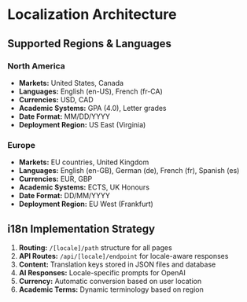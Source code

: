 # Localization Architecture

## Supported Regions & Languages

### North America
- **Markets:** United States, Canada
- **Languages:** English (en-US), French (fr-CA)
- **Currencies:** USD, CAD
- **Academic Systems:** GPA (4.0), Letter grades
- **Date Format:** MM/DD/YYYY
- **Deployment Region:** US East (Virginia)

### Europe
- **Markets:** EU countries, United Kingdom
- **Languages:** English (en-GB), German (de), French (fr), Spanish (es)
- **Currencies:** EUR, GBP
- **Academic Systems:** ECTS, UK Honours
- **Date Format:** DD/MM/YYYY
- **Deployment Region:** EU West (Frankfurt)

## i18n Implementation Strategy

1. **Routing:** `/[locale]/path` structure for all pages
2. **API Routes:** `/api/[locale]/endpoint` for locale-aware responses
3. **Content:** Translation keys stored in JSON files and database
4. **AI Responses:** Locale-specific prompts for OpenAI
5. **Currency:** Automatic conversion based on user location
6. **Academic Terms:** Dynamic terminology based on region
